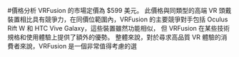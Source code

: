 #價格分析
VRFusion 的市場定價為 $599 美元。
此價格與同類型的高端 VR 頭戴裝置相比具有競爭力，在同價位範圍內，VRFusion 的主要競爭對手包括 Oculus Rift W 和 HTC Vive Galaxy，這些裝置雖然功能相似，
但 VRFusion 在某些技術規格和使用體驗上提供了額外的優勢。
整體來說，對於尋求高品質 VR 體驗的消費者來說，VRFusion 是一個非常值得考慮的選
